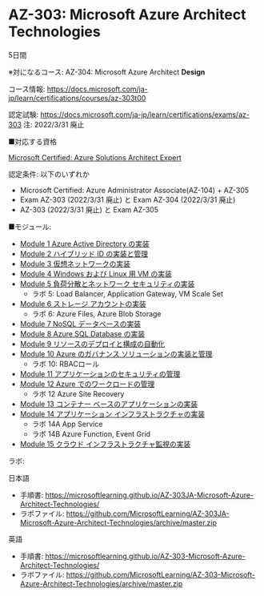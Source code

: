 # AZ-303: Microsoft Azure Architect **Technologies**

5日間

※対になるコース: AZ-304: Microsoft Azure Architect **Design**

コース情報: https://docs.microsoft.com/ja-jp/learn/certifications/courses/az-303t00

認定試験: https://docs.microsoft.com/ja-jp/learn/certifications/exams/az-303 注: 2022/3/31 廃止

■対応する資格

[Microsoft Certified: Azure Solutions Architect Expert](https://docs.microsoft.com/en-us/learn/certifications/azure-solutions-architect/)

認定条件: 以下のいずれか

- Microsoft Certified: Azure Administrator Associate(AZ-104) + AZ-305
- Exam AZ-303 (2022/3/31 廃止) と Exam AZ-304 (2022/3/31 廃止)
- AZ-303 (2022/3/31 廃止) と Exam AZ-305

■モジュール: 

- [Module 1 Azure Active Directory の実装](mod01.md)
- [Module 2 ハイブリッド ID の実装と管理](mod02.md)
- [Module 3 仮想ネットワークの実装](mod03.md)
- [Module 4 Windows および Linux 用 VM の実装](mod04.md)
- [Module 5 負荷分散とネットワーク セキュリティの実装](mod05.md)
  - ラボ 5: Load Balancer, Application Gateway, VM Scale Set
- [Module 6 ストレージ アカウントの実装](mod06.md)
  - ラボ 6: Azure Files, Azure Blob Storage
- [Module 7 NoSQL データベースの実装](mod07.md)
- [Module 8 Azure SQL Database の実装](mod08.md)
- [Module 9 リソースのデプロイと構成の自動化](mod09.md)
- [Module 10 Azure のガバナンス ソリューションの実装と管理](mod10.md)
  - ラボ 10: RBACロール
- [Module 11 アプリケーションのセキュリティの管理](mod11.md)
- [Module 12 Azure でのワークロードの管理](mod12.md)
  - ラボ 12 Azure Site Recovery
- [Module 13 コンテナー ベースのアプリケーションの実装](mod13.md)
- [Module 14 アプリケーション インフラストラクチャの実装](mod14.md)
  - ラボ 14A App Service
  - ラボ 14B Azure Function, Event Grid
- [Module 15 クラウド インフラストラクチャ監視の実装](mod15.md)

ラボ:

日本語
- 手順書: https://microsoftlearning.github.io/AZ-303JA-Microsoft-Azure-Architect-Technologies/
- ラボファイル: https://github.com/MicrosoftLearning/AZ-303JA-Microsoft-Azure-Architect-Technologies/archive/master.zip

英語
- 手順書: https://microsoftlearning.github.io/AZ-303-Microsoft-Azure-Architect-Technologies/
- ラボファイル: https://github.com/MicrosoftLearning/AZ-303-Microsoft-Azure-Architect-Technologies/archive/master.zip

